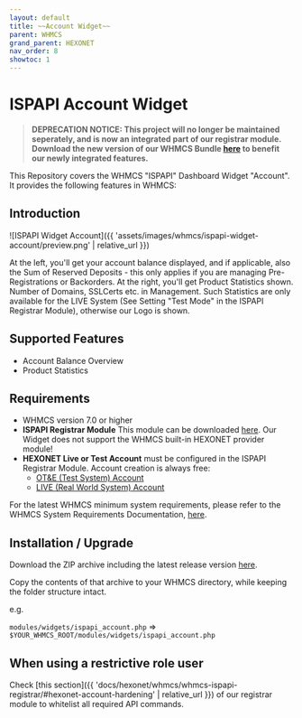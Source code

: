 ```yaml
---
layout: default
title: ~~Account Widget~~
parent: WHMCS
grand_parent: HEXONET
nav_order: 8
showtoc: 1
---
```


# ISPAPI Account Widget

> **DEPRECATION NOTICE: This project will no longer be maintained seperately, and is now an integrated part of our registrar module. Download the new version of our WHMCS Bundle [here](//github.com/centralnicgroup-opensource/rtldev-middleware-whmcs) to benefit our newly integrated features.**


This Repository covers the WHMCS "ISPAPI" Dashboard Widget "Account". It provides the following features in WHMCS:

## Introduction

![ISPAPI Widget Account]({{ 'assets/images/whmcs/ispapi-widget-account/preview.png' | relative_url }})

At the left, you'll get your account balance displayed, and if applicable, also the Sum of Reserved Deposits - this only applies if you are managing Pre-Registrations or Backorders. At the right, you'll get Product Statistics shown. Number of Domains, SSLCerts etc. in Management. Such Statistics are only available for the LIVE System (See Setting "Test Mode" in the ISPAPI Registrar Module), otherwise our Logo is shown.

## Supported Features

* Account Balance Overview
* Product Statistics

## Requirements

* WHMCS version 7.0 or higher
* **ISPAPI Registrar Module** This module can be downloaded [here](//github.com/centralnicgroup-opensource/rtldev-middleware-whmcs/raw/main/whmcs-cnic-bundle.zip). Our Widget does not support the WHMCS built-in HEXONET provider module!
* **HEXONET Live or Test Account** must be configured in the ISPAPI Registrar Module. Account creation is always free:
  * [OT&E (Test System) Account](//www.hexonet.net/signup-ote)
  * [LIVE (Real World System) Account](//www.hexonet.net/cart?signup=true)

For the latest WHMCS minimum system requirements, please refer to the WHMCS System Requirements Documentation, [here](//docs.whmcs.com/System_Requirements).

## Installation / Upgrade

Download the ZIP archive including the latest release version [here](//github.com/centralnicgroup-opensource/rtldev-middleware-whmcs/raw/main/whmcs-cnic-bundle.zip).

Copy the contents of that archive to your WHMCS directory, while keeping the folder structure intact.

e.g.

`modules/widgets/ispapi_account.php` => `$YOUR_WHMCS_ROOT/modules/widgets/ispapi_account.php`

## When using a restrictive role user

Check [this section]({{ 'docs/hexonet/whmcs/whmcs-ispapi-registrar/#hexonet-account-hardening' | relative_url }}) of our registrar module to whitelist all required API commands.
